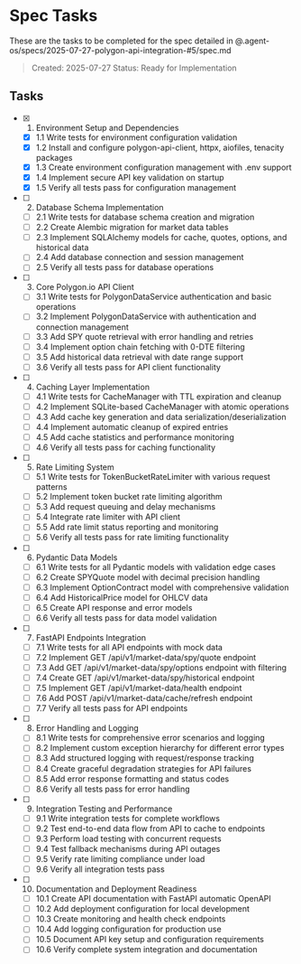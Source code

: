 # Spec Tasks

These are the tasks to be completed for the spec detailed in @.agent-os/specs/2025-07-27-polygon-api-integration-#5/spec.md

> Created: 2025-07-27
> Status: Ready for Implementation

## Tasks

- [x] 1. Environment Setup and Dependencies
  - [x] 1.1 Write tests for environment configuration validation
  - [x] 1.2 Install and configure polygon-api-client, httpx, aiofiles, tenacity packages
  - [x] 1.3 Create environment configuration management with .env support
  - [x] 1.4 Implement secure API key validation on startup
  - [x] 1.5 Verify all tests pass for configuration management

- [ ] 2. Database Schema Implementation
  - [ ] 2.1 Write tests for database schema creation and migration
  - [ ] 2.2 Create Alembic migration for market data tables
  - [ ] 2.3 Implement SQLAlchemy models for cache, quotes, options, and historical data
  - [ ] 2.4 Add database connection and session management
  - [ ] 2.5 Verify all tests pass for database operations

- [ ] 3. Core Polygon.io API Client
  - [ ] 3.1 Write tests for PolygonDataService authentication and basic operations
  - [ ] 3.2 Implement PolygonDataService with authentication and connection management
  - [ ] 3.3 Add SPY quote retrieval with error handling and retries
  - [ ] 3.4 Implement option chain fetching with 0-DTE filtering
  - [ ] 3.5 Add historical data retrieval with date range support
  - [ ] 3.6 Verify all tests pass for API client functionality

- [ ] 4. Caching Layer Implementation
  - [ ] 4.1 Write tests for CacheManager with TTL expiration and cleanup
  - [ ] 4.2 Implement SQLite-based CacheManager with atomic operations
  - [ ] 4.3 Add cache key generation and data serialization/deserialization
  - [ ] 4.4 Implement automatic cleanup of expired entries
  - [ ] 4.5 Add cache statistics and performance monitoring
  - [ ] 4.6 Verify all tests pass for caching functionality

- [ ] 5. Rate Limiting System
  - [ ] 5.1 Write tests for TokenBucketRateLimiter with various request patterns
  - [ ] 5.2 Implement token bucket rate limiting algorithm
  - [ ] 5.3 Add request queuing and delay mechanisms
  - [ ] 5.4 Integrate rate limiter with API client
  - [ ] 5.5 Add rate limit status reporting and monitoring
  - [ ] 5.6 Verify all tests pass for rate limiting functionality

- [ ] 6. Pydantic Data Models
  - [ ] 6.1 Write tests for all Pydantic models with validation edge cases
  - [ ] 6.2 Create SPYQuote model with decimal precision handling
  - [ ] 6.3 Implement OptionContract model with comprehensive validation
  - [ ] 6.4 Add HistoricalPrice model for OHLCV data
  - [ ] 6.5 Create API response and error models
  - [ ] 6.6 Verify all tests pass for data model validation

- [ ] 7. FastAPI Endpoints Integration
  - [ ] 7.1 Write tests for all API endpoints with mock data
  - [ ] 7.2 Implement GET /api/v1/market-data/spy/quote endpoint
  - [ ] 7.3 Add GET /api/v1/market-data/spy/options endpoint with filtering
  - [ ] 7.4 Create GET /api/v1/market-data/spy/historical endpoint
  - [ ] 7.5 Implement GET /api/v1/market-data/health endpoint
  - [ ] 7.6 Add POST /api/v1/market-data/cache/refresh endpoint
  - [ ] 7.7 Verify all tests pass for API endpoints

- [ ] 8. Error Handling and Logging
  - [ ] 8.1 Write tests for comprehensive error scenarios and logging
  - [ ] 8.2 Implement custom exception hierarchy for different error types
  - [ ] 8.3 Add structured logging with request/response tracking
  - [ ] 8.4 Create graceful degradation strategies for API failures
  - [ ] 8.5 Add error response formatting and status codes
  - [ ] 8.6 Verify all tests pass for error handling

- [ ] 9. Integration Testing and Performance
  - [ ] 9.1 Write integration tests for complete workflows
  - [ ] 9.2 Test end-to-end data flow from API to cache to endpoints
  - [ ] 9.3 Perform load testing with concurrent requests
  - [ ] 9.4 Test fallback mechanisms during API outages
  - [ ] 9.5 Verify rate limiting compliance under load
  - [ ] 9.6 Verify all integration tests pass

- [ ] 10. Documentation and Deployment Readiness
  - [ ] 10.1 Create API documentation with FastAPI automatic OpenAPI
  - [ ] 10.2 Add deployment configuration for local development
  - [ ] 10.3 Create monitoring and health check endpoints
  - [ ] 10.4 Add logging configuration for production use
  - [ ] 10.5 Document API key setup and configuration requirements
  - [ ] 10.6 Verify complete system integration and documentation